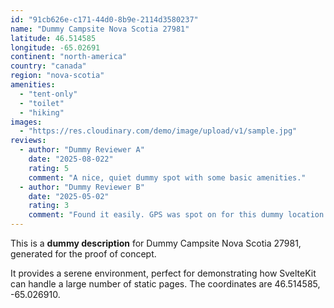 ```yaml
---
id: "91cb626e-c171-44d0-8b9e-2114d3580237"
name: "Dummy Campsite Nova Scotia 27981"
latitude: 46.514585
longitude: -65.02691
continent: "north-america"
country: "canada"
region: "nova-scotia"
amenities:
  - "tent-only"
  - "toilet"
  - "hiking"
images:
  - "https://res.cloudinary.com/demo/image/upload/v1/sample.jpg"
reviews:
  - author: "Dummy Reviewer A"
    date: "2025-08-022"
    rating: 5
    comment: "A nice, quiet dummy spot with some basic amenities."
  - author: "Dummy Reviewer B"
    date: "2025-05-02"
    rating: 3
    comment: "Found it easily. GPS was spot on for this dummy location."
---
```


This is a **dummy description** for Dummy Campsite Nova Scotia 27981, generated for the proof of concept.

It provides a serene environment, perfect for demonstrating how SvelteKit can handle a large number of static pages. The coordinates are 46.514585, -65.026910.
